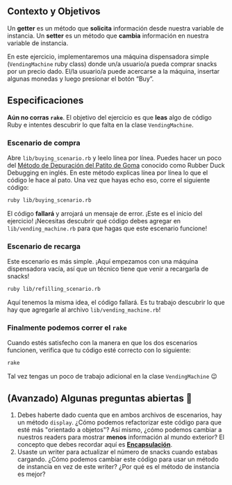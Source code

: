 ## Contexto y Objetivos

Un **getter** es un método que **solicita** información desde nuestra variable de instancia.
Un **setter** es un método que **cambia** información en nuestra variable de instancia.

En este ejercicio, implementaremos una máquina dispensadora simple  (`VendingMachine` ruby class) donde un/a usuario/a pueda comprar snacks por un precio dado. El/la usuario/a puede acercarse a la máquina, insertar algunas monedas y luego presionar el botón “Buy”.

## Especificaciones

**Aún no corras `rake`**. El objetivo del ejercicio es que **leas** algo de código Ruby e intentes descubrir lo que falta en la clase `VendingMachine`.

### Escenario de compra

Abre `lib/buying_scenario.rb` y leelo línea por línea. Puedes hacer un poco del [Método de Depuración del Patito de Goma](https://rubberduckdebugging.com/) conocido como Rubber Duck Debugging en inglés. En este método explicas línea por línea lo que el código le hace al pato. Una vez que hayas echo eso, corre el siguiente código:

```bash
ruby lib/buying_scenario.rb
```

El código **fallará** y arrojará un mensaje de error. ¡Este es el inicio del ejercicio! ¡Necesitas descubrir qué código debes agregar en `lib/vending_machine.rb` para que hagas que este escenario funcione!

### Escenario de recarga

Este escenario es más simple. ¡Aquí empezamos con una máquina dispensadora vacía, así que un técnico tiene que venir a recargarla de snacks!

```bash
ruby lib/refilling_scenario.rb
```

Aquí tenemos la misma idea, el código fallará. Es tu trabajo descubrir lo que hay que agregarle al archivo  `lib/vending_machine.rb`!

### Finalmente podemos correr el `rake`

Cuando estés satisfecho con la manera en que los dos escenarios funcionen, verifica que tu código esté correcto con lo siguiente:

```bash
rake
```

Tal vez tengas un poco de trabajo adicional en la clase `VendingMachine` 😉

## (Avanzado) Algunas preguntas abiertas 🤔

1. Debes haberte dado cuenta que en ambos archivos de escenarios, hay un método `display`. ¿Cómo podemos refactorizar este código para que esté más "orientado a objetos"? Así mismo, ¿cómo podemos cambiar a nuestros readers para mostrar **menos** información al mundo exterior? El concepto que debes recordar aquí es [**Encapsulación**](https://en.wikipedia.org/wiki/Encapsulation_(computer_programming)).
2. Usaste un writer para actualizar el número de snacks cuando estabas cargando. ¿Cómo podemos cambiar este código para usar un método de instancia en vez de este writer? ¿Por qué es el método de instancia es mejor?
